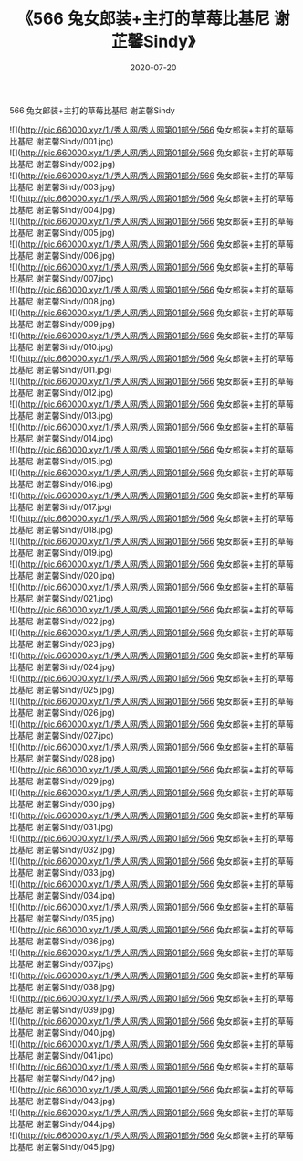 ﻿---
layout: post
title:  《566 兔女郎装+主打的草莓比基尼 谢芷馨Sindy》
date:   2020-07-20
img: http://pic.660000.xyz/1:/秀人网/秀人网第01部分/566 兔女郎装+主打的草莓比基尼 谢芷馨Sindy/000.jpg
categories: [美女, 清纯, 唯美]
---

566 兔女郎装+主打的草莓比基尼 谢芷馨Sindy

  ![](http://pic.660000.xyz/1:/秀人网/秀人网第01部分/566 兔女郎装+主打的草莓比基尼 谢芷馨Sindy/001.jpg) <br> ![](http://pic.660000.xyz/1:/秀人网/秀人网第01部分/566 兔女郎装+主打的草莓比基尼 谢芷馨Sindy/002.jpg) <br> ![](http://pic.660000.xyz/1:/秀人网/秀人网第01部分/566 兔女郎装+主打的草莓比基尼 谢芷馨Sindy/003.jpg) <br> ![](http://pic.660000.xyz/1:/秀人网/秀人网第01部分/566 兔女郎装+主打的草莓比基尼 谢芷馨Sindy/004.jpg) <br> ![](http://pic.660000.xyz/1:/秀人网/秀人网第01部分/566 兔女郎装+主打的草莓比基尼 谢芷馨Sindy/005.jpg) <br> ![](http://pic.660000.xyz/1:/秀人网/秀人网第01部分/566 兔女郎装+主打的草莓比基尼 谢芷馨Sindy/006.jpg) <br> ![](http://pic.660000.xyz/1:/秀人网/秀人网第01部分/566 兔女郎装+主打的草莓比基尼 谢芷馨Sindy/007.jpg) <br> ![](http://pic.660000.xyz/1:/秀人网/秀人网第01部分/566 兔女郎装+主打的草莓比基尼 谢芷馨Sindy/008.jpg) <br> ![](http://pic.660000.xyz/1:/秀人网/秀人网第01部分/566 兔女郎装+主打的草莓比基尼 谢芷馨Sindy/009.jpg) <br> ![](http://pic.660000.xyz/1:/秀人网/秀人网第01部分/566 兔女郎装+主打的草莓比基尼 谢芷馨Sindy/010.jpg) <br> ![](http://pic.660000.xyz/1:/秀人网/秀人网第01部分/566 兔女郎装+主打的草莓比基尼 谢芷馨Sindy/011.jpg) <br> ![](http://pic.660000.xyz/1:/秀人网/秀人网第01部分/566 兔女郎装+主打的草莓比基尼 谢芷馨Sindy/012.jpg) <br> ![](http://pic.660000.xyz/1:/秀人网/秀人网第01部分/566 兔女郎装+主打的草莓比基尼 谢芷馨Sindy/013.jpg) <br> ![](http://pic.660000.xyz/1:/秀人网/秀人网第01部分/566 兔女郎装+主打的草莓比基尼 谢芷馨Sindy/014.jpg) <br> ![](http://pic.660000.xyz/1:/秀人网/秀人网第01部分/566 兔女郎装+主打的草莓比基尼 谢芷馨Sindy/015.jpg) <br> ![](http://pic.660000.xyz/1:/秀人网/秀人网第01部分/566 兔女郎装+主打的草莓比基尼 谢芷馨Sindy/016.jpg) <br> ![](http://pic.660000.xyz/1:/秀人网/秀人网第01部分/566 兔女郎装+主打的草莓比基尼 谢芷馨Sindy/017.jpg) <br> ![](http://pic.660000.xyz/1:/秀人网/秀人网第01部分/566 兔女郎装+主打的草莓比基尼 谢芷馨Sindy/018.jpg) <br> ![](http://pic.660000.xyz/1:/秀人网/秀人网第01部分/566 兔女郎装+主打的草莓比基尼 谢芷馨Sindy/019.jpg) <br> ![](http://pic.660000.xyz/1:/秀人网/秀人网第01部分/566 兔女郎装+主打的草莓比基尼 谢芷馨Sindy/020.jpg) <br> ![](http://pic.660000.xyz/1:/秀人网/秀人网第01部分/566 兔女郎装+主打的草莓比基尼 谢芷馨Sindy/021.jpg) <br> ![](http://pic.660000.xyz/1:/秀人网/秀人网第01部分/566 兔女郎装+主打的草莓比基尼 谢芷馨Sindy/022.jpg) <br> ![](http://pic.660000.xyz/1:/秀人网/秀人网第01部分/566 兔女郎装+主打的草莓比基尼 谢芷馨Sindy/023.jpg) <br> ![](http://pic.660000.xyz/1:/秀人网/秀人网第01部分/566 兔女郎装+主打的草莓比基尼 谢芷馨Sindy/024.jpg) <br> ![](http://pic.660000.xyz/1:/秀人网/秀人网第01部分/566 兔女郎装+主打的草莓比基尼 谢芷馨Sindy/025.jpg) <br> ![](http://pic.660000.xyz/1:/秀人网/秀人网第01部分/566 兔女郎装+主打的草莓比基尼 谢芷馨Sindy/026.jpg) <br> ![](http://pic.660000.xyz/1:/秀人网/秀人网第01部分/566 兔女郎装+主打的草莓比基尼 谢芷馨Sindy/027.jpg) <br> ![](http://pic.660000.xyz/1:/秀人网/秀人网第01部分/566 兔女郎装+主打的草莓比基尼 谢芷馨Sindy/028.jpg) <br> ![](http://pic.660000.xyz/1:/秀人网/秀人网第01部分/566 兔女郎装+主打的草莓比基尼 谢芷馨Sindy/029.jpg) <br> ![](http://pic.660000.xyz/1:/秀人网/秀人网第01部分/566 兔女郎装+主打的草莓比基尼 谢芷馨Sindy/030.jpg) <br> ![](http://pic.660000.xyz/1:/秀人网/秀人网第01部分/566 兔女郎装+主打的草莓比基尼 谢芷馨Sindy/031.jpg) <br> ![](http://pic.660000.xyz/1:/秀人网/秀人网第01部分/566 兔女郎装+主打的草莓比基尼 谢芷馨Sindy/032.jpg) <br> ![](http://pic.660000.xyz/1:/秀人网/秀人网第01部分/566 兔女郎装+主打的草莓比基尼 谢芷馨Sindy/033.jpg) <br> ![](http://pic.660000.xyz/1:/秀人网/秀人网第01部分/566 兔女郎装+主打的草莓比基尼 谢芷馨Sindy/034.jpg) <br> ![](http://pic.660000.xyz/1:/秀人网/秀人网第01部分/566 兔女郎装+主打的草莓比基尼 谢芷馨Sindy/035.jpg) <br> ![](http://pic.660000.xyz/1:/秀人网/秀人网第01部分/566 兔女郎装+主打的草莓比基尼 谢芷馨Sindy/036.jpg) <br> ![](http://pic.660000.xyz/1:/秀人网/秀人网第01部分/566 兔女郎装+主打的草莓比基尼 谢芷馨Sindy/037.jpg) <br> ![](http://pic.660000.xyz/1:/秀人网/秀人网第01部分/566 兔女郎装+主打的草莓比基尼 谢芷馨Sindy/038.jpg) <br> ![](http://pic.660000.xyz/1:/秀人网/秀人网第01部分/566 兔女郎装+主打的草莓比基尼 谢芷馨Sindy/039.jpg) <br> ![](http://pic.660000.xyz/1:/秀人网/秀人网第01部分/566 兔女郎装+主打的草莓比基尼 谢芷馨Sindy/040.jpg) <br> ![](http://pic.660000.xyz/1:/秀人网/秀人网第01部分/566 兔女郎装+主打的草莓比基尼 谢芷馨Sindy/041.jpg) <br> ![](http://pic.660000.xyz/1:/秀人网/秀人网第01部分/566 兔女郎装+主打的草莓比基尼 谢芷馨Sindy/042.jpg) <br> ![](http://pic.660000.xyz/1:/秀人网/秀人网第01部分/566 兔女郎装+主打的草莓比基尼 谢芷馨Sindy/043.jpg) <br> ![](http://pic.660000.xyz/1:/秀人网/秀人网第01部分/566 兔女郎装+主打的草莓比基尼 谢芷馨Sindy/044.jpg) <br> ![](http://pic.660000.xyz/1:/秀人网/秀人网第01部分/566 兔女郎装+主打的草莓比基尼 谢芷馨Sindy/045.jpg) <br>